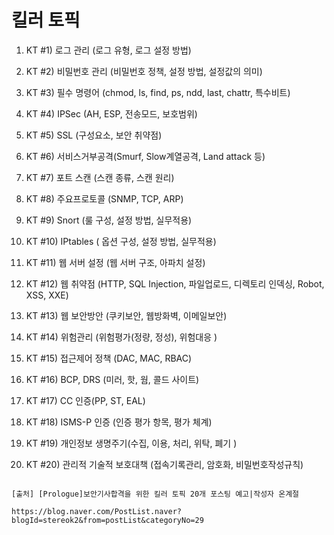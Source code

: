 # 킬러 토픽

1. KT #1) 로그 관리 (로그 유형, 로그 설정 방법)

2. KT #2) 비밀번호 관리 (비밀번호 정책, 설정 방법, 설정값의 의미)

3. KT #3) 필수 명령어 (chmod, ls, find, ps, ndd, last, chattr, 특수비트)

4. KT #4) IPSec (AH, ESP, 전송모드, 보호범위)

5. KT #5) SSL (구성요소, 보안 취약점)

6. KT #6) 서비스거부공격(Smurf, Slow계열공격, Land attack 등)

7. KT #7) 포트 스캔 (스캔 종류, 스캔 원리)

8. KT #8) 주요프로토콜 (SNMP, TCP, ARP)

9. KT #9) Snort (룰 구성, 설정 방법, 실무적용) 

10. KT #10) IPtables ( 옵션 구성, 설정 방법, 실무적용)

11. KT #11) 웹 서버 설정 (웹 서버 구조, 아파치 설정)

12. KT #12) 웹 취약점 (HTTP, SQL Injection, 파일업로드, 디렉토리 인덱싱, Robot, XSS, XXE)

13. KT #13) 웹 보안방안 (쿠키보안, 웹방화벽, 이메일보안)

14. KT #14) 위험관리 (위험평가(정량, 정성), 위험대응 )

15. KT #15) 접근제어 정책 (DAC, MAC, RBAC)

16. KT #16) BCP, DRS (미러, 핫, 웜, 콜드 사이트)

17. KT #17) CC 인증(PP, ST, EAL)

18. KT #18) ISMS-P 인증 (인증 평가 항목, 평가 체계)

19. KT #19) 개인정보 생명주기(수집, 이용, 처리, 위탁, 폐기 )

20. KT #20) 관리적 기술적 보호대책 (접속기록관리, 암호화, 비밀번호작성규칙)

```

[출처] [Prologue]보안기사합격을 위한 킬러 토픽 20개 포스팅 예고|작성자 온계절

https://blog.naver.com/PostList.naver?blogId=stereok2&from=postList&categoryNo=29

```